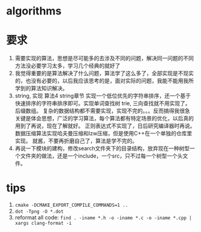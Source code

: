 # algorithms

# 要求
1. 需要实现的算法，思想是尽可能多的去涉及不同的问题，解决同一问题的不同方法没必要学习太多，学习几个经典的就好了
2. 我觉得重要的是算法解决了什么问题，算法学了这么多了，全部实现是不现实的，也没有必要的，以后我应该思考的是，面对实际的问题，我能不能用我所学到的算法知识解决。
3. string, 实现 算法4 string章节 实现一个低位优先的字符串排序，还一个基于快速排序的字符串排序即可。实现单词查找树 trie, 三向查找就不用实现了。后缀数组。
    复杂的数据结构都不需要实现，实现不完的。。。反而搞得我很急
    关键是体会思想，广泛的学习算法，每个算法都有特定场景的优化，以后真的用到了再说，现在了解就好。
    正则表达式不实现了，日后研究编译器时再说。数据压缩算法实现哈夫曼压缩和lzw压缩，但是使用C++在一个单独的仓库里实现。
    就酱，不要再折磨自己了，算法是学不完的。
4. 再说一下模块的建构，修改search文件夹下的目录结构，放弃现在一种树型一个文件夹的做法，还是一个include，一个src，只不过每一个树型一个头文件。

# tips
1. `cmake -DCMAKE_EXPORT_COMPILE_COMMANDS=1 ..`
2. `dot -Tpng -O *.dot`
3. reformat all code: `find . -iname *.h -o -iname *.c -o -iname *.cpp | xargs clang-format -i`
